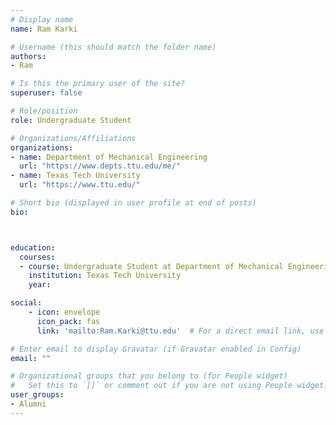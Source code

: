 ```yaml
---
# Display name
name: Ram Karki

# Username (this should match the folder name)
authors:
- Ram

# Is this the primary user of the site?
superuser: false

# Role/position
role: Undergraduate Student

# Organizations/Affiliations
organizations:
- name: Department of Mechanical Engineering
  url: "https://www.depts.ttu.edu/me/"
- name: Texas Tech University
  url: "https://www.ttu.edu/"

# Short bio (displayed in user profile at end of posts)
bio:



education:
  courses:
  - course: Undergraduate Student at Department of Mechanical Engineering
    institution: Texas Tech University
    year:

social:
    - icon: envelope
      icon_pack: fas
      link: 'mailto:Ram.Karki@ttu.edu'  # For a direct email link, use "mailto:test@example.org".

# Enter email to display Gravatar (if Gravatar enabled in Config)
email: ""

# Organizational groups that you belong to (for People widget)
#   Set this to `[]` or comment out if you are not using People widget.  
user_groups:
- Alumni
---
```


